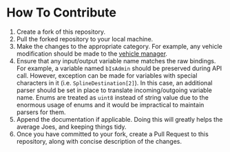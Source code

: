 # How To Contribute

1. Create a fork of this repository.
2. Pull the forked repository to your local machine.
3. Make the changes to the appropriate category. For example, any vehicle modification should be made to the [vehicle manager](../Scripts/VehicleManager.lua).
4. Ensure that any input/output variable name matches the raw bindings. For example, a variable named `bIsAdmin` should be preserved during API call. However, exception can be made for variables with special characters in it (i.e. `SplineDestination[2]`). In this case, an additional parser should be set in place to translate incoming/outgoing variable name. Enums are treated as `uint8` instead of string value due to the enormous usage of enums and it would be impractical to maintain parsers for them.
5. Append the documentation if applicable. Doing this will greatly helps the average Joes, and keeping things tidy.
6. Once you have committed to your fork, create a Pull Request to this repository, along with concise description of the changes.
